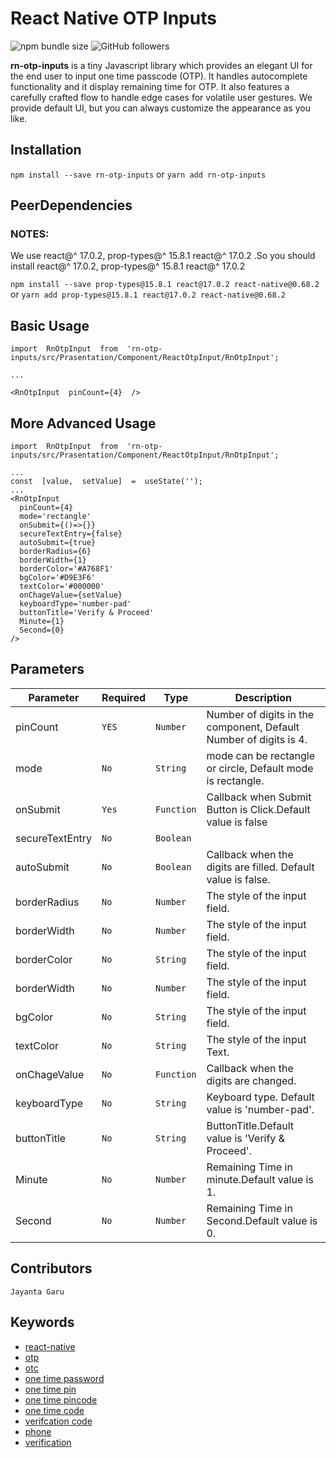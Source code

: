 # React Native OTP Inputs
<img alt="npm bundle size" src="https://img.shields.io/bundlephobia/min/rn-otp-inputs">
<img alt="GitHub followers" src="https://img.shields.io/github/followers/jayanta-hub?style=social">

**rn-otp-inputs** is a tiny Javascript library which provides an elegant UI for the end user to input one time passcode (OTP). It handles autocomplete functionality and it display remaining time for OTP. It also features a carefully crafted flow to handle edge cases for volatile user gestures. We provide default UI, but you can always customize the appearance as you like.


## Installation

`npm install --save rn-otp-inputs` or `yarn add rn-otp-inputs`

## PeerDependencies

### NOTES:
We use react@^ 17.0.2, prop-types@^ 15.8.1  react@^ 17.0.2 .So you should install react@^ 17.0.2, prop-types@^ 15.8.1  react@^ 17.0.2

`npm install --save prop-types@15.8.1 react@17.0.2 react-native@0.68.2` or `yarn add prop-types@15.8.1 react@17.0.2 react-native@0.68.2`


## Basic Usage
```
import  RnOtpInput  from  'rn-otp-inputs/src/Prasentation/Component/ReactOtpInput/RnOtpInput';

...

<RnOtpInput  pinCount={4}  />
```

## More Advanced Usage

```
import  RnOtpInput  from  'rn-otp-inputs/src/Prasentation/Component/ReactOtpInput/RnOtpInput';

...
const  [value,  setValue]  =  useState('');
...
<RnOtpInput  
  pinCount={4} 
  mode='rectangle' 
  onSubmit={()=>{}}
  secureTextEntry={false}
  autoSubmit={true}
  borderRadius={6}
  borderWidth={1}
  borderColor='#A768F1'
  bgColor='#D9E3F6'
  textColor='#000000'
  onChageValue={setValue}
  keyboardType='number-pad'
  buttonTitle='Verify & Proceed'
  Minute={1}
  Second={0}
/>
```

## Parameters

|  Parameter  |Required |Type |Description |
|----------------|-------------------------------|-----------------------------|----------------|
|pinCount|`YES` |`Number`|Number of digits in the component, Default Number of digits is 4.            
|mode|`No`|`String` |mode can be rectangle or circle, Default mode is rectangle.
|onSubmit|`Yes`|`Function`|Callback when Submit Button is Click.Default value is false
|secureTextEntry |`No`|`Boolean`
|autoSubmit |`No`|`Boolean`|Callback when the digits are filled.  Default value is false.
|borderRadius |`No`|`Number`|The style of the input field.
|borderWidth |`No`|`Number`|The style of the input field.
|borderColor |`No`|`String`|The style of the input field.
borderWidth |`No`|`Number`|The style of the input field.
bgColor |`No`|`String`|The style of the input field.
textColor |`No`|`String`|The style of the input Text.
onChageValue |`No`|`Function`|Callback when the digits are changed.
keyboardType |`No`|`String`|Keyboard type. Default value is 'number-pad'.
buttonTitle |`No`|`String`|ButtonTitle.Default value is 'Verify & Proceed'.
Minute |`No`|`Number`|Remaining Time in minute.Default value is 1.
Second |`No`|`Number`|Remaining Time in Second.Default value is 0.


## Contributors

`Jayanta Garu`

## Keywords

-   [react-native](https://www.npmjs.com/search?q=keywords:react-native)
-   [otp](https://www.npmjs.com/search?q=keywords:otp)
-   [otc](https://www.npmjs.com/search?q=keywords:otc)
-   [one time password](https://www.npmjs.com/search?q=keywords:one%20time%20password)
-   [one time pin](https://www.npmjs.com/search?q=keywords:one%20time%20pin)
-   [one time pincode](https://www.npmjs.com/search?q=keywords:one%20time%20pincode)
-   [one time code](https://www.npmjs.com/search?q=keywords:one%20time%20code)
-   [verifcation code](https://www.npmjs.com/search?q=keywords:verifcation%20code)
-   [phone](https://www.npmjs.com/search?q=keywords:phone)
-   [verification](https://www.npmjs.com/search?q=keywords:verification)


